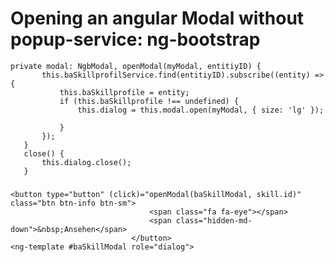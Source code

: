 Opening an angular Modal without popup-service: ng-bootstrap
============================================================

```
private modal: NgbModal, openModal(myModal, entitiyID) {
       this.baSkillprofilService.find(entitiyID).subscribe((entity) => {
           this.baSkillprofile = entity;
           if (this.baSkillprofile !== undefined) {
               this.dialog = this.modal.open(myModal, { size: 'lg' });

           }
       });
   }
   close() {
       this.dialog.close();
   }
```


### 
```
<button type="button" (click)="openModal(baSkillModal, skill.id)" class="btn btn-info btn-sm">
                               <span class="fa fa-eye"></span>
                               <span class="hidden-md-down">&nbsp;Ansehen</span>
                           </button>
<ng-template #baSkillModal role="dialog">
```

